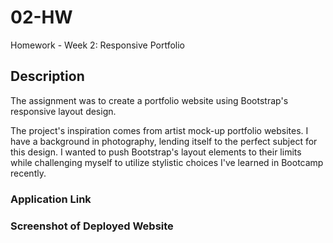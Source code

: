# 02-HW
Homework - Week 2: Responsive Portfolio

## Description

The assignment was to create a portfolio website using Bootstrap's responsive layout design. 

The project's inspiration comes from artist mock-up portfolio websites. I have a background in photography, lending itself to the perfect subject for this design. I wanted to push Bootstrap's layout elements to their limits while challenging myself to utilize stylistic choices I've learned in Bootcamp recently.

### Application Link

### Screenshot of Deployed Website
